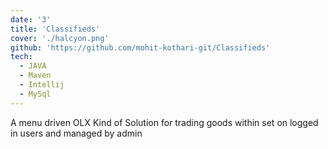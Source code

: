 ```yaml
---
date: '3'
title: 'Classifieds'
cover: './halcyon.png'
github: 'https://github.com/mohit-kothari-git/Classifieds'
tech:
  - JAVA
  - Maven
  - Intellij
  - MySql
---
```


A menu driven OLX Kind of Solution for trading goods within set on logged in users and managed by admin

